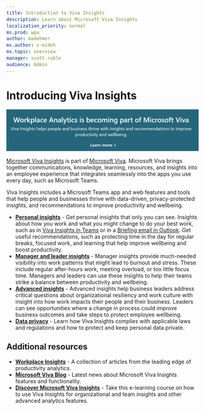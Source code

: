 ```yaml
---
title: Introduction to Viva Insights
description: Learn about Microsoft Viva Insights
localization_priority: normal 
ms.prod: wpa
author: madehmer
ms.author: v-mideh
ms.topic: overview
manager: scott.ruble
audience: Admin
---
```


# Introducing Viva Insights

[![Viva announcement](./images/viva-banner-2.png)](https://www.microsoft.com/microsoft-viva/insights)

[Microsoft Viva Insights](https://insights.office.com/VivaInsights/) is part of [Microsoft Viva](https://www.microsoft.com/microsoft-viva). Microsoft Viva brings together communications, knowledge, learning, resources, and insights into an employee experience that integrates seamlessly into the apps you use every day, such as Microsoft Teams.

Viva Insights includes a Microsoft Teams app and web features and tools that help people and businesses thrive with data-driven, privacy-protected insights, and recommendations to improve productivity and wellbeing.

* [**Personal insights**](../WorkplaceAnalytics/personal/teams/viva-teams-app.md) - Get personal insights that only you can see. Insights about how you work and what you might change to do your best work, such as in [Viva Insights in Teams](../WorkplaceAnalytics/personal/teams/viva-insights-home.md) or in a [Briefing email in Outlook](../WorkplaceAnalytics/personal/briefing/be-overview.md). Get useful recommendations, such as protecting time in the day for regular breaks, focused work, and learning that help improve wellbeing and boost productivity.
* [**Manager and leader insights**](../WorkplaceAnalytics/use/viva-insights-intro.md) - Manager insights provide much-needed visibility into work patterns that might lead to burnout and stress. These include regular after-hours work, meeting overload, or too little focus time. Managers and leaders can use these insights to help their teams strike a balance between productivity and wellbeing.
* [**Advanced insights**](../WorkplaceAnalytics/index-orig.md) - Advanced insights help business leaders address critical questions about organizational resiliency and work culture with insight into how work impacts their people and their business. Leaders can see opportunities where a change in process could improve business outcomes and take steps to protect employee wellbeing.
* [**Data privacy**](../WorkplaceAnalytics/privacy/data-protection-intro.md) - Learn how Viva Insights complies with applicable laws and regulations and how to protect and keep personal data private.

## Additional resources

* [**Workplace Insights**](https://workplaceinsights.microsoft.com/) - A collection of articles from the leading edge of productivity analytics.
* [**Microsoft Viva Blog**](https://techcommunity.microsoft.com/t5/microsoft-viva-blog/bg-p/MicrosoftVivaBlog/label-name/Viva%20Insights) - Latest news about Microsoft Viva Insights features and functionality.
* [**Discover Microsoft Viva Insights**](/learn/modules/workplace-analytics-discover/) - Take this e-learning course on how to use Viva Insights for organizational and team insights and other advanced analytics features.
